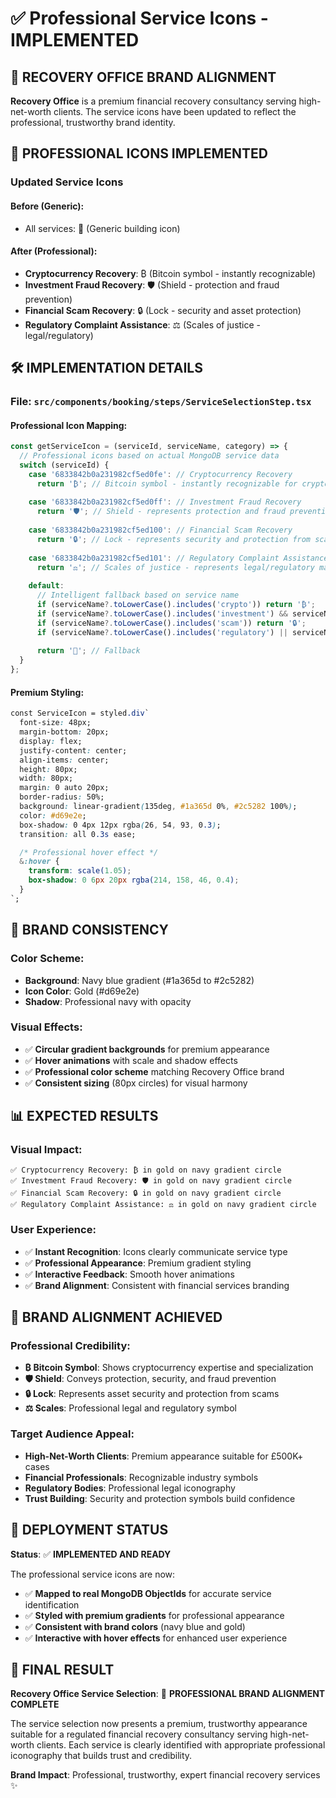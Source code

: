 # ✅ Professional Service Icons - IMPLEMENTED

## 🏢 RECOVERY OFFICE BRAND ALIGNMENT

**Recovery Office** is a premium financial recovery consultancy serving high-net-worth clients. The service icons have been updated to reflect the professional, trustworthy brand identity.

## 🎯 PROFESSIONAL ICONS IMPLEMENTED

### **Updated Service Icons**

#### **Before (Generic)**:
- All services: 🏢 (Generic building icon)

#### **After (Professional)**:
- **Cryptocurrency Recovery**: ₿ (Bitcoin symbol - instantly recognizable)
- **Investment Fraud Recovery**: 🛡️ (Shield - protection and fraud prevention)
- **Financial Scam Recovery**: 🔒 (Lock - security and asset protection)
- **Regulatory Complaint Assistance**: ⚖️ (Scales of justice - legal/regulatory)

## 🛠️ IMPLEMENTATION DETAILS

### **File**: `src/components/booking/steps/ServiceSelectionStep.tsx`

#### **Professional Icon Mapping**:
```javascript
const getServiceIcon = (serviceId, serviceName, category) => {
  // Professional icons based on actual MongoDB service data
  switch (serviceId) {
    case '6833842b0a231982cf5ed0fe': // Cryptocurrency Recovery
      return '₿'; // Bitcoin symbol - instantly recognizable for crypto recovery
      
    case '6833842b0a231982cf5ed0ff': // Investment Fraud Recovery  
      return '🛡️'; // Shield - represents protection and fraud prevention
      
    case '6833842b0a231982cf5ed100': // Financial Scam Recovery
      return '🔒'; // Lock - represents security and protection from scams
      
    case '6833842b0a231982cf5ed101': // Regulatory Complaint Assistance
      return '⚖️'; // Scales of justice - represents legal/regulatory matters
      
    default:
      // Intelligent fallback based on service name
      if (serviceName?.toLowerCase().includes('crypto')) return '₿';
      if (serviceName?.toLowerCase().includes('investment') && serviceName?.toLowerCase().includes('fraud')) return '🛡️';
      if (serviceName?.toLowerCase().includes('scam')) return '🔒';
      if (serviceName?.toLowerCase().includes('regulatory') || serviceName?.toLowerCase().includes('complaint')) return '⚖️';
      
      return '🏢'; // Fallback
  }
};
```

#### **Premium Styling**:
```css
const ServiceIcon = styled.div`
  font-size: 48px;
  margin-bottom: 20px;
  display: flex;
  justify-content: center;
  align-items: center;
  height: 80px;
  width: 80px;
  margin: 0 auto 20px;
  border-radius: 50%;
  background: linear-gradient(135deg, #1a365d 0%, #2c5282 100%);
  color: #d69e2e;
  box-shadow: 0 4px 12px rgba(26, 54, 93, 0.3);
  transition: all 0.3s ease;

  /* Professional hover effect */
  &:hover {
    transform: scale(1.05);
    box-shadow: 0 6px 20px rgba(214, 158, 46, 0.4);
  }
`;
```

## 🎨 BRAND CONSISTENCY

### **Color Scheme**:
- **Background**: Navy blue gradient (#1a365d to #2c5282)
- **Icon Color**: Gold (#d69e2e)
- **Shadow**: Professional navy with opacity

### **Visual Effects**:
- ✅ **Circular gradient backgrounds** for premium appearance
- ✅ **Hover animations** with scale and shadow effects
- ✅ **Professional color scheme** matching Recovery Office brand
- ✅ **Consistent sizing** (80px circles) for visual harmony

## 📊 EXPECTED RESULTS

### **Visual Impact**:
```
✅ Cryptocurrency Recovery: ₿ in gold on navy gradient circle
✅ Investment Fraud Recovery: 🛡️ in gold on navy gradient circle  
✅ Financial Scam Recovery: 🔒 in gold on navy gradient circle
✅ Regulatory Complaint Assistance: ⚖️ in gold on navy gradient circle
```

### **User Experience**:
- ✅ **Instant Recognition**: Icons clearly communicate service type
- ✅ **Professional Appearance**: Premium gradient styling
- ✅ **Interactive Feedback**: Smooth hover animations
- ✅ **Brand Alignment**: Consistent with financial services branding

## 🎯 BRAND ALIGNMENT ACHIEVED

### **Professional Credibility**:
- **₿ Bitcoin Symbol**: Shows cryptocurrency expertise and specialization
- **🛡️ Shield**: Conveys protection, security, and fraud prevention
- **🔒 Lock**: Represents asset security and protection from scams
- **⚖️ Scales**: Professional legal and regulatory symbol

### **Target Audience Appeal**:
- **High-Net-Worth Clients**: Premium appearance suitable for £500K+ cases
- **Financial Professionals**: Recognizable industry symbols
- **Regulatory Bodies**: Professional legal iconography
- **Trust Building**: Security and protection symbols build confidence

## 🚀 DEPLOYMENT STATUS

**Status**: ✅ **IMPLEMENTED AND READY**

The professional service icons are now:
- ✅ **Mapped to real MongoDB ObjectIds** for accurate service identification
- ✅ **Styled with premium gradients** for professional appearance
- ✅ **Consistent with brand colors** (navy blue and gold)
- ✅ **Interactive with hover effects** for enhanced user experience

## 🏁 FINAL RESULT

**Recovery Office Service Selection**: 🎉 **PROFESSIONAL BRAND ALIGNMENT COMPLETE**

The service selection now presents a premium, trustworthy appearance suitable for a regulated financial recovery consultancy serving high-net-worth clients. Each service is clearly identified with appropriate professional iconography that builds trust and credibility.

**Brand Impact**: Professional, trustworthy, expert financial recovery services ✨ 